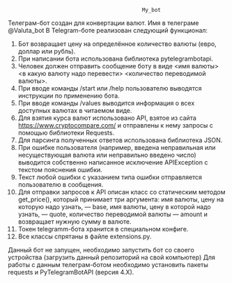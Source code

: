                                                My_bot
Телеграм-бот создан для конвертации валют. Имя в телеграме  @Valuta_bot
В Telegram-боте реализован следующий функционал:
1.	Бот возвращает цену на определённое количество валюты (евро, доллар или рубль).
2.	При написании бота использована библиотека pytelegrambotapi.
3.	Человек должен отправить сообщение боту в виде <имя валюты> <в какую валюту надо перевести> <количество переводимой валюты>.
4.	При вводе команды /start или /help пользователю выводятся инструкции по применению бота.
5.	При вводе команды /values  выводится информация о всех доступных валютах в читаемом виде.
6.	Для взятия курса валют использовано API, взятое из сайта https://www.cryptocompare.com/ и отправлены к нему запросы с помощью библиотеки Requests.
7.	Для парсинга полученных ответов использована библиотека JSON.
8.	При ошибке пользователя (например, введена неправильная или несуществующая валюта или неправильно введено число) выводится собственно написанное исключение APIException с текстом пояснения ошибки.
9.	Текст любой ошибки с указанием типа ошибки отправляется пользователю в сообщения.
10.	Для отправки запросов к  API описан класс со статическим методом get_price(), который принимает три аргумента: имя валюты, цену на которую надо узнать, — base, имя валюты, цену в которой надо узнать, — quote, количество переводимой валюты — amount и возвращает нужную сумму в валюте.
11.	Токен telegramm-бота хранится в специальном конфиге.
12.	Все классы спрятаны в файле extensions.py.

Данный бот не запущен, необходимо запустить бот со своего устройства (загрузить данный репозиторий на свой компьютер) Для работы с данным телеграм-ботом необходимо установить пакеты requests и PyTelegramBotAPI (версия 4.X).


